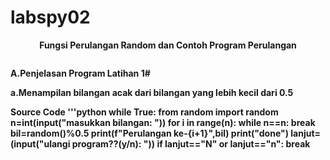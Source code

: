 # labspy02
<p align="center">
<b>Fungsi Perulangan Random dan Contoh Program Perulangan</b>
</p>
<p>

<p align="center">
<img src=""/>
<p align="center">
</p>

<b>A.</b><b>Penjelasan Program Latihan 1#</b><p>
<b>a.</b><b>Menampilan bilangan acak dari bilangan yang lebih kecil dari 0.5<p>
<b>Source Code</b><b>
'''python
while True:
    from random import random
    n=int(input("masukkan bilangan: "))
    for i in range(n):
        while n==n:
            break
        bil=random()%0.5
        print(f"Perulangan ke-{i+1}",bil)
    print("done")
    lanjut=(input("ulangi program??(y/n): "))
    if lanjut=="N" or lanjut=="n":
        break
```